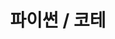 ---
title: "파이썬 / 코테"
layout: category
permalink: /categories/python/
author_profile: true
taxonomy: 파이썬 / 코테
sidebar:
  nav: "categories"
---